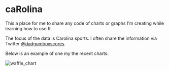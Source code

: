 # caRolina

This a place for me to share any code of charts or graphs I'm creating while learning how to use R. 

The focus of the data is Carolina sports. I often share the information via Twitter [@dadgumboxscores](https://twitter.com/dadgumboxscores). 

Below is an example of one my the recent charts: 

![waffle_chart](https://github.com/gallochris/caRolina/blob/main/2022_06_06/vh.png)
